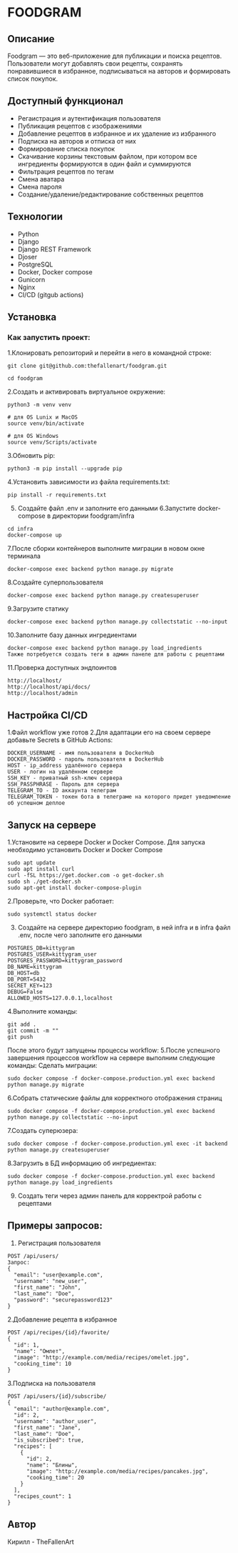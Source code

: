 # FOODGRAM

## Описание
Foodgram — это веб-приложение для публикации и поиска рецептов. Пользователи могут добавлять свои рецепты, сохранять понравившиеся в избранное, подписываться на авторов и формировать список покупок.

## Доступный функционал
+ Регаистрация и аутентификация пользователя
+ Публикация рецептов с изображениями
+ Добавление рецептов в избранное и их удаление из избранного
+ Подписка на авторов и отписка от них
+ Формирование списка покупок
+ Скачивание корзины текстовым файлом, при котором все ингредиенты формируются в один файл и суммируются
+ Фильтрация рецептов по тегам
+ Смена аватара
+ Смена пароля
+ Создание/удаление/редактирование собственных рецептов

## Технологии
+ Python
+ Django
+ Django REST Framework
+ Djoser
+ PostgreSQL
+ Docker, Docker compose
+ Gunicorn
+ Nginx
+ CI/CD (gitgub actions)

## Установка
### Как запустить проект:
1.Клонировать репозиторий и перейти в него в командной строке:
```
git clone git@github.com:thefallenart/foodgram.git
```
```
cd foodgram
```
2.Cоздать и активировать виртуальное окружение:
```
python3 -m venv venv
```
```
# для OS Lunix и MacOS
source venv/bin/activate

# для OS Windows
source venv/Scripts/activate
```
3.Обновить pip:
```
python3 -m pip install --upgrade pip
```
4.Установить зависимости из файла requirements.txt:
```
pip install -r requirements.txt
```
5. Создайте файл .env и заполните его данными
6.Запустите docker-compose в директории foodgram/infra
```
cd infra
docker-compose up
```
7.После сборки контейнеров выполните миграции в новом окне терминала
```
docker-compose exec backend python manage.py migrate
```
8.Создайте суперпользователя
```
docker-compose exec backend python manage.py createsuperuser
```
9.Загрузите статику 
```
docker-compose exec backend python manage.py collectstatic --no-input
```
10.Заполните базу данных ингредиентами
```
docker-compose exec backend python manage.py load_ingredients
Также потребуется создать теги в админ панеле для работы с рецептами
```
11.Проверка доступных эндпоинтов
```
http://localhost/
http://localhost/api/docs/
http://localhost/admin
```

## Настройка CI/CD
1.Файл workflow уже готов 
2.Для адаптации его на своем сервере добавьте Secrets в GitHub Actions:
```
DOCKER_USERNAME - имя пользователя в DockerHub
DOCKER_PASSWORD - пароль пользователя в DockerHub
HOST - ip_address удалённого сервера
USER - логин на удалённом сервере
SSH_KEY - приватный ssh-ключ сервера
SSH_PASSPHRASE - Пароль для сервера
TELEGRAM_TO - ID аккаунта телеграм
TELEGRAM_TOKEN - токен бота в телеграме на которого придет уведомление об успешном деплое 
```
## Запуск на сервере
1.Установите на сервере Docker и Docker Compose. Для запуска необходимо установить Docker и Docker Compose
```
sudo apt update
sudo apt install curl
curl -fSL https://get.docker.com -o get-docker.sh
sudo sh ./get-docker.sh
sudo apt-get install docker-compose-plugin
```
2.Проверьте, что Docker работает:
```
sudo systemctl status docker
```
3. Создайте на сервере директорию foodgram, в ней infra и в infra файл .env, после чего заполните его данными
```
POSTGRES_DB=kittygram
POSTGRES_USER=kittygram_user
POSTGRES_PASSWORD=kittygram_password
DB_NAME=kittygram
DB_HOST=db
DB_PORT=5432
SECRET_KEY=123
DEBUG=False
ALLOWED_HOSTS=127.0.0.1,localhost
```
4.Выполните команды:
```
git add .
git commit -m ""
git push
```
После этого будут запущены процессы workflow:
5.После успешного завершения процессов workflow на сервере выполним следующие команды:
Сделать миграции:
```
sudo docker compose -f docker-compose.production.yml exec backend python manage.py migrate
```
6.Собрать статические файлы для корректного отображения страниц
```
sudo docker compose -f docker-compose.production.yml exec backend python manage.py collectstatic --no-input
```
7.Создать суперюзера:
```
sudo docker compose -f docker-compose.production.yml exec -it backend python manage.py createsuperuser
```
8.Загрузить в БД информацию об ингредиентах:
```
sudo docker compose -f docker-compose.production.yml exec backend python manage.py load_ingredients
```
9. Создать теги через админ панель для корректрой работы с рецептами

## Примеры запросов: 
1. Регистрация пользователя
```
POST /api/users/
Запрос:
{
  "email": "user@example.com",
  "username": "new_user",
  "first_name": "John",
  "last_name": "Doe",
  "password": "securepassword123"
}
```
2.Добавление рецепта в избранное
```
POST /api/recipes/{id}/favorite/
{
  "id": 1,
  "name": "Омлет",
  "image": "http://example.com/media/recipes/omelet.jpg",
  "cooking_time": 10
}
```
3.Подписка на пользователя
```
POST /api/users/{id}/subscribe/
{
  "email": "author@example.com",
  "id": 2,
  "username": "author_user",
  "first_name": "Jane",
  "last_name": "Doe",
  "is_subscribed": true,
  "recipes": [
    {
      "id": 2,
      "name": "Блины",
      "image": "http://example.com/media/recipes/pancakes.jpg",
      "cooking_time": 20
    }
  ],
  "recipes_count": 1
}
```
## Автор
Кирилл - TheFallenArt

